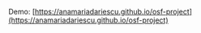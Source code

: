 Demo: [https://anamariadariescu.github.io/osf-project](https://anamariadariescu.github.io/osf-project)